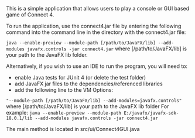 This is a simple application that allows users to play a console or GUI based game of Connect 4.

To run the application, use the connect4.jar file by entering the following command into the command line in the directory with the connect4.jar file:

```java --enable-preview --module-path [/path/to/JavaFX/lib] --add-modules javafx.controls -jar connect4.jar``` where [/path/to/JavaFX/lib] is your path to the JavaFX lib folder.

Alternatively, if you wish to use an IDE to run the program, you will need to:
- enable Java tests for JUnit 4 (or delete the test folder)
- add JavaFX jar files to the dependencies/referenced libraries
- add the following line to the VM Options: 

``` "--module-path [/path/to/JavaFX/lib] --add-modules=javafx.controls" ```
where [/path/to/JavaFX/lib] is your path to the JavaFX lib folder 
For example: ```java --enable-preview --module-path E:/javafx/javafx-sdk-18.0.1/lib --add-modules javafx.controls -jar connect4.jar```

The main method is located in src/ui/Connect4GUI.java
